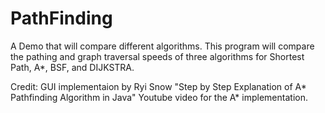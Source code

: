 # PathFinding
A Demo that will compare different algorithms.
This program will compare the pathing and graph traversal speeds of three algorithms for Shortest Path, A*, BSF, and DIJKSTRA. 

Credit: GUI implementaion by Ryi Snow "Step by Step Explanation of A* Pathfinding Algorithm in Java" Youtube video for the A* implementation.
